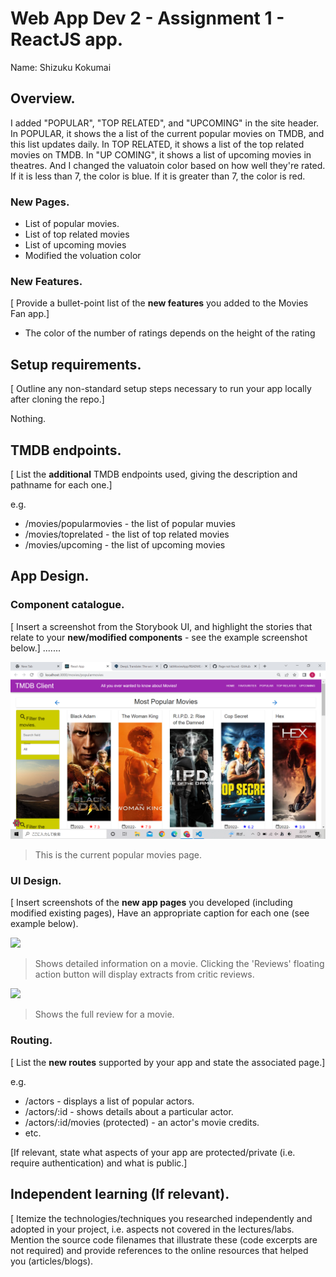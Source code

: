 # Web App Dev 2 - Assignment 1 - ReactJS app.

Name: Shizuku Kokumai

## Overview.
I added "POPULAR", "TOP RELATED", and "UPCOMING" in the site header. In POPULAR, it shows the a list of the current popular movies on TMDB, and this list updates daily. In TOP RELATED, it shows a list of the top related movies on TMDB. In "UP COMING", it shows a list of upcoming movies in theatres. And I changed the valuatoin color based on how well they're rated. If it is less than 7, the color is blue. If it is greater than 7, the color is red.

### New Pages.

+ List of popular movies.
+ List of top related movies
+ List of upcoming movies
+ Modified the voluation color

### New Features.

[ Provide a bullet-point list of the __new features__ you added to the Movies Fan app.] 

+ The color of the number of ratings depends on the height of the rating

## Setup requirements.

[ Outline any non-standard setup steps necessary to run your app locally after cloning the repo.]

Nothing.

## TMDB endpoints.

[ List the __additional__ TMDB endpoints used, giving the description and pathname for each one.] 

e.g.

+ /movies/popularmovies - the list of popular muvies
+ /movies/toprelated - the list of top related movies
+ /movies/upcoming - the list of upcoming movies

## App Design.

### Component catalogue.

[ Insert a screenshot from the Storybook UI, and highlight the stories that relate to your __new/modified components__ - see the example screenshot below.] .......

![ ](./src/images/82.png)
>This is the current popular movies page.

### UI Design.

[ Insert screenshots of the __new app pages__ you developed (including modified existing pages), Have an appropriate caption for each one (see example below).

![ ](./images/detail.png)

>Shows detailed information on a movie. Clicking the 'Reviews' floating action button will display extracts from critic reviews.

![ ](./images/review.png)

>Shows the full review for a movie.

### Routing.

[ List the __new routes__ supported by your app and state the associated page.]

e.g. 

+ /actors - displays a list of popular actors.
+ /actors/:id - shows details about a particular actor.
+ /actors/:id/movies (protected) - an actor's movie credits.
+ etc.

[If relevant, state what aspects of your app are protected/private (i.e. require authentication) and what is public.]

## Independent learning (If relevant).

[ Itemize the technologies/techniques you researched independently and adopted in your project, i.e. aspects not covered in the lectures/labs. Mention the source code filenames that illustrate these  (code excerpts are not required) and provide references to the online resources that helped you (articles/blogs).
